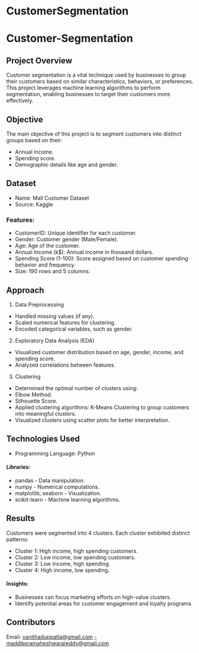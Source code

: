 # CustomerSegmentation
# Customer-Segmentation
## Project Overview
Customer segmentation is a vital technique used by businesses to group their customers based on similar characteristics, behaviors, or preferences. This project leverages machine learning algorithms to perform segmentation, enabling businesses to target their customers more effectively.
## Objective
The main objective of this project is to segment customers into distinct groups based on their:
- Annual income.
- Spending score.
- Demographic details like age and gender.
## Dataset
- Name: Mall Customer Dataset
- Source: Kaggle
### Features:
- CustomerID: Unique identifier for each customer.
- Gender: Customer gender (Male/Female).
- Age: Age of the customer.
- Annual Income (k$): Annual income in thousand dollars.
- Spending Score (1-100): Score assigned based on customer spending behavior and frequency.
- Size: 190 rows and 5 columns.

## Approach
1. Data Preprocessing
- Handled missing values (if any).
- Scaled numerical features for clustering.
- Encoded categorical variables, such as gender.
2. Exploratory Data Analysis (EDA)
- Visualized customer distribution based on age, gender, income, and spending score.
- Analyzed correlations between features.
3. Clustering
- Determined the optimal number of clusters using:
 - Elbow Method.
 - Silhouette Score.
- Applied clustering algorithms:
K-Means Clustering to group customers into meaningful clusters.
- Visualized clusters using scatter plots for better interpretation.
## Technologies Used
- Programming Language: Python
#### Libraries:
- pandas - Data manipulation.
- numpy - Numerical computations.
- matplotlib, seaborn - Visualization.
- scikit-learn - Machine learning algorithms.
## Results
Customers were segmented into 4 clusters. 
Each cluster exhibited distinct patterns:
- Cluster 1: High income, high spending customers.
- Cluster 2: Low income, low spending customers.
- Cluster 3: Low income, high spending.
- Cluster 4: High income, low spending.
#### Insights:
- Businesses can focus marketing efforts on high-value clusters.
- Identify potential areas for customer engagement and loyalty programs
## Contributors
Email: vanithaduppatla@gmail.com
-maddikeramaheshwarareddy@gmail.com
